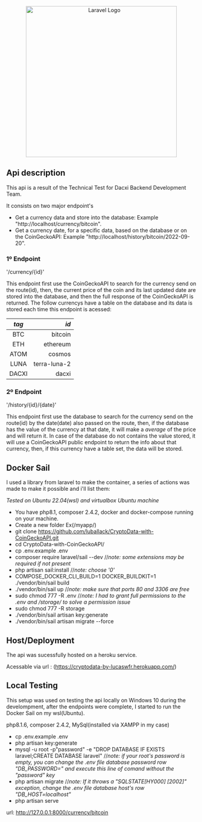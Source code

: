 <p align="center"><a href="https://laravel.com" target="_blank"><img src="https://raw.githubusercontent.com/laravel/art/master/logo-lockup/5%20SVG/2%20CMYK/1%20Full%20Color/laravel-logolockup-cmyk-red.svg" width="400" alt="Laravel Logo"></a></p>


## Api description

This api is a result of the Technical Test for Dacxi Backend Development Team.

It consists on two major endpoint's
- Get a currency data and store into the database: Example "http://localhost/currency/bitcoin".
- Get a currency date, for a specific data, based on the database or on the CoinGeckoAPI: Example "http://localhost/history/bitcoin/2022-09-20".

### 1º Endpoint
'/currency/{id}'

This endpoint first use the CoinGeckoAPI to search for the currency send on the route(id), then, the current price of the coin and its last updated date are stored into the database, and then the full response of the CoinGeckoAPI is returned.
The follow currencys have a table on the database and its data is stored each time this endpoint is acessed:

|  *tag* | *id*  |
|:-:|--:|
| BTC  | bitcoin  |
|  ETH |ethereum|
|  ATOM |cosmos|
|  LUNA |terra-luna-2|
| DACXI  |dacxi|

### 2º Endpoint
'/history/{id}/{date}'

This endpoint first use the database to search for the currency send on the route(id) by the date(date) also passed on the route, then, if the database has the value of the currency at that date, it will make a *average* of the price and will return it. In case of the database do not contains the value stored, it will use a CoinGeckoAPI public endpoint to return the info about that currency, then, if this currency have a table set, the data will be stored.


## Docker Sail

I used a library from laravel to make the container, a series of actions was made to make it possible and i'll list them:

*Tested on Ubuntu 22.04(wsl) and virtualbox Ubuntu machine*

- You have php8.1, composer 2.4.2, docker and docker-compose running on your machine.
- Create a new folder Ex(/myapp/)
- git clone https://github.com/luballack/CryptoData-with-CoinGeckoAPI.git
- cd CryptoData-with-CoinGeckoAPI/
- cp .env.example .env
- composer require laravel/sail --dev //*note: some extensions may be required if not present*
- php artisan sail:install //*note: choose '0'*
- COMPOSE_DOCKER_CLI_BUILD=1 DOCKER_BUILDKIT=1 ./vendor/bin/sail build
- ./vendor/bin/sail up //*note: make sure that ports 80 and 3306 are free*
- sudo chmod 777 -R .env //*note: I had to grant full permissions to the .env and /storage/ to solve a permission issue*
- sudo chmod 777 -R storage
- ./vendor/bin/sail artisan key:generate
- ./vendor/bin/sail artisan migrate --force

## Host/Deployment 

The api was sucessfully hosted on a heroku service.

Acessable via url : (https://cryptodata-by-lucaswfr.herokuapp.com/)


## Local Testing
This setup was used on testing the api locally on Windows 10 during the develompment, after the endpoints were complete, I started to run the Docker Sail on my wsl(Ubuntu).

php8.1.6, composer 2.4.2, MySql(installed via XAMPP in my case)


- cp .env.example .env
- php artisan key:generate
- mysql -u root -p"password" -e "DROP DATABASE IF EXISTS laravel;CREATE DATABASE laravel" //*note: if your root's password is empty, you can change the .env file database password row "DB_PASSWORD=" and execute this line of comand without the "password" key*
- php artisan migrate //*note: If it throws a "SQLSTATE[HY000] [2002]" exception, change the .env file database host's row "DB_HOST=localhost"*
- php artisan serve

url: http://127.0.0.1:8000/currency/bitcoin

